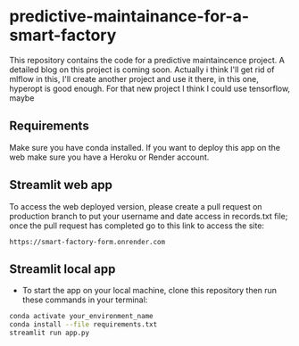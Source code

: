 # predictive-maintainance-for-a-smart-factory
This repository contains the code for a predictive maintaincence project. A detailed blog on this project is coming soon. Actually i think I'll get rid of mlflow in this, I'll create another project and use it there, in this one, hyperopt is good enough. For that new project I think I could use tensorflow, maybe 


## Requirements
Make sure you have conda installed. If you want to deploy this app on the web make sure you have a Heroku or Render account.





## Streamlit web app

To access the web deployed version, please create a pull request on production branch to put your username and date access in records.txt file; once the pull request has completed go to this link to access the site:
```
https://smart-factory-form.onrender.com
```

## Streamlit local app
- To start the  app on your local machine, clone this repository then run these commands in your terminal:
```bash
conda activate your_environment_name
conda install --file requirements.txt
streamlit run app.py
```

